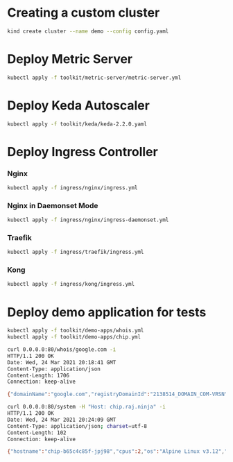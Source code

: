 # Creating a custom cluster 

```bash
kind create cluster --name demo --config config.yaml
```

# Deploy Metric Server 

```bash
kubectl apply -f toolkit/metric-server/metric-server.yml
```

# Deploy Keda Autoscaler

```bash
kubectl apply -f toolkit/keda/keda-2.2.0.yaml
```

# Deploy Ingress Controller

### Nginx

```bash
kubectl apply -f ingress/nginx/ingress.yml
```

### Nginx in Daemonset Mode

```bash
kubectl apply -f ingress/nginx/ingress-daemonset.yml
```


### Traefik

```bash
kubectl apply -f ingress/traefik/ingress.yml
```

### Kong 

```bash
kubectl apply -f ingress/kong/ingress.yml
```

# Deploy demo application for tests 

```bash
kubectl apply -f toolkit/demo-apps/whois.yml
kubectl apply -f toolkit/demo-apps/chip.yml
```

```bash
curl 0.0.0.0:80/whois/google.com -i
HTTP/1.1 200 OK
Date: Wed, 24 Mar 2021 20:18:41 GMT
Content-Type: application/json
Content-Length: 1706
Connection: keep-alive

{"domainName":"google.com","registryDomainId":"2138514_DOMAIN_COM-VRSN","registrarWhoisServer":"whois.markmonitor.com","registrarUrl":"http://www.markmonitor.com"}
```


```bash
curl 0.0.0.0:80/system -H "Host: chip.raj.ninja" -i
HTTP/1.1 200 OK
Date: Wed, 24 Mar 2021 20:24:09 GMT
Content-Type: application/json; charset=utf-8
Content-Length: 102
Connection: keep-alive

{"hostname":"chip-b65c4c85f-jpj98","cpus":2,"os":"Alpine Linux v3.12","hypervisor":"bhyve","memory":0}
```